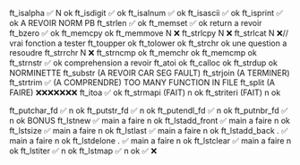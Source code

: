 ft_isalpha ✅  N ok
ft_isdigit ✅  ok
ft_isalnum ✅  ok
ft_isascii ✅  ok
ft_isprint ✅  ok A REVOIR NORM PB
ft_strlen  ✅   ok
ft_memset  ✅   ok return a revoir
ft_bzero   ✅   ok
ft_memcpy      ok
ft_memmove      N ❌
ft_strlcpy      N ❌
ft_strlcat      N ❌// vrai fonction a tester
ft_toupper     ok 
ft_tolower     ok
ft_strchr      ok une question a resoudre 
ft_strrchr     N ❌
ft_strncmp     ok 
ft_memchr      ok
ft_memcmp      ok
ft_strnstr ✅ ok comprehension a revoir
ft_atoi        ok
ft_calloc      ok
ft_strdup      ok
NORMINETTE
ft_substr (A REVOIR CAR SEG FAULT)
ft_strjoin (A TERMINER)
ft_strtrim   ✅ (A COMPRENDRE) TOO MANY FUNCTION IN FILE
ft_split (A FAIRE) ❌❌❌❌❌❌❌
ft_itoa      ✅ ok
ft_strmapi (FAIT) n ok
ft_striteri (FAIT) n ok

ft_putchar_fd ✅ n ok
ft_putstr_fd  ✅ n ok
ft_putendl_fd ✅ n ok
ft_putnbr_fd  ✅ n ok 
BONUS
ft_lstnew       ✅    main a faire n ok
ft_lstadd_front ✅    main a faire n ok
ft_lstsize      ✅    main a faire n ok
ft_lstlast      ✅    main a faire n ok
ft_lstadd_back . ✅  main a faire  n ok
ft_lstdelone . ✅  main a faire    n ok
ft_lstclear  ✅ main a faire     n ok
ft_lstiter  ✅                   n ok
ft_lstmap  ✅                    n ok
✅ ❌
